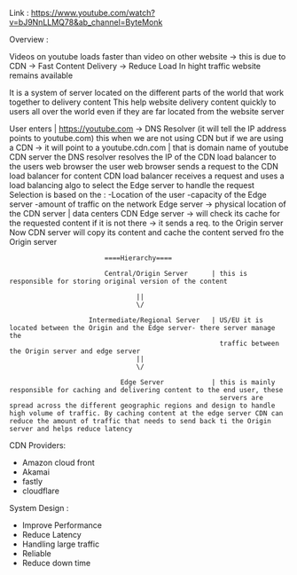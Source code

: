 Link : https://www.youtube.com/watch?v=bJ9NnLLMQ78&ab_channel=ByteMonk

Overview :

Videos on youtube loads faster than video on other website -> this is due to CDN
-> Fast Content Delivery
-> Reduce Load
In hight traffic website remains available

It is a system of server located on the different parts of the world that work together to delivery content
This help website delivery content quickly to users all over the world even if they are far located from the website server

User enters | https://youtube.com -> DNS Resolver (it will tell the IP address points to youtube.com)
this when we are not using CDN
but if we are using a CDN -> it will point to a youtube.cdn.com | that is domain name of youtube CDN server
the DNS resolver resolves the IP of the CDN load balancer to the users web browser
the user web browser sends a request to the CDN load balancer for content
CDN load balancer receives a request and uses a load balancing algo to select the Edge server to handle the request
Selection is based on the :
-Location of the user
-capacity of the Edge server
-amount of traffic on the network
Edge server -> physical location of the CDN server | data centers
CDN Edge server -> will check its cache for the requested content if it is not there
-> it sends a req. to the Origin server
Now CDN server will copy its content and cache the content served fro the Origin server

                            ====Hierarchy====

                            Central/Origin Server      | this is responsible for storing original version of the content

                                    ||
                                    \/

                        Intermediate/Regional Server   | US/EU it is located between the Origin and the Edge server- there server manage the
                                                         traffic between the Origin server and edge server
                                    ||
                                    \/

                                Edge Server            | this is mainly responsible for caching and delivering content to the end user, these
                                                         servers are spread across the different geographic regions and design to handle high volume of traffic. By caching content at the edge server CDN can reduce the amount of traffic that needs to send back ti the Origin server and helps reduce latency

CDN Providers:

- Amazon cloud front
- Akamai
- fastly
- cloudflare

System Design :

- Improve Performance
- Reduce Latency
- Handling large traffic
- Reliable
- Reduce down time
